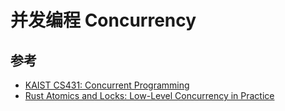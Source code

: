 # 并发编程 Concurrency

## 参考

- [KAIST CS431: Concurrent Programming](https://github.com/kaist-cp/cs431)
- [Rust Atomics and Locks: Low-Level Concurrency in Practice](https://www.amazon.com/_/dp/1098119444)
